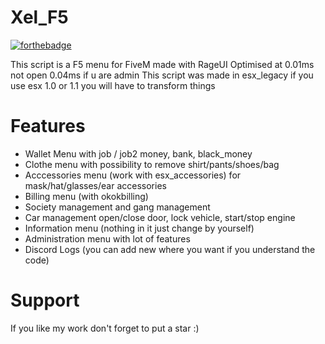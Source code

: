 # Xel_F5
 [![forthebadge](http://forthebadge.com/images/badges/built-with-love.svg)](http://forthebadge.com)
 
 This script is a F5 menu for FiveM made with RageUI
 Optimised at 0.01ms not open 0.04ms if u are admin
 This script was made in esx_legacy if you use esx 1.0 or 1.1 you will have to transform things

# Features
 - Wallet Menu with job / job2 money, bank, black_money
 - Clothe menu with possibility to remove shirt/pants/shoes/bag
 - Acccessories menu (work with esx_accessories) for mask/hat/glasses/ear accessories
 - Billing menu (with okokbilling)
 - Society management  and gang management
 - Car management open/close door, lock vehicle, start/stop engine
 - Information menu (nothing in it just change by yourself)
 - Administration menu with lot of features
 - Discord Logs (you can add new where you want if you understand the code)

# Support
 If you like my work don't forget to put a star :)